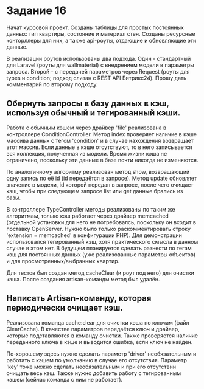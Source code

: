 # Задание 16

Начат курсовой проект. Созданы таблицы для простых постоянных данных: тип квартиры, состояние и материал стен. Созданы ресурсные конторллеры для них, а также api-роуты, отдающие и обновляющие эти данные.

В реализации роутов использованы два подхода. Один - стандартный для Laravel (роуты для wallmaterial) с внедрением модели в параметры запроса. Второй - с передачей параметров через Request (роуты для types и condition; подход слизан с REST API Битрикс24). Прошу дать комментарий по второму подходу.

## Обернуть запросы в базу данных в кэш, используя обычный и тегированный кэши.
Работа с обычным кэшем через драйвер 'file' реализована в контроллере ConditionController. Метод index проверяет наличие в кэше массива данных с тегом 'condition' и в случае нахождения возвращает этот массив. Если данные в кэше отсутствуют, то в него записывается вся коллекция, полученная из модели. Время жизни кэша не ограничено, поскольку эти данные в базе почти никогда не изменяются.

По аналогичному алгоритму реализован метод show, возвращающий одну запись по её id (id передаётся в запросе).
Метод update обновляет значение в модели, id которой передан в запросе, после чего очищает кэш, чтобы при следующем запросе list или get данные брались из базы.

В контроллере TypeController методы реализованы по таким же алгоритмам, только кэш работает через драйвер memcached (отдельной установки для него не потребовалсь, поскольку он входит в поставку OpenServer. Нужно было только раскомментировать строку 'extension = memcached' в конфигурации PHP). Для демонстрации использовался тегированный кэш, хотя практического смысла в данном случае в этом нет. В будущем планируется сделать разнести по тегам кэш для постоянных данных (уже реализованные параметры объектов) и для просмотренных/выбранных квартир.

Для тестов был создан метод cacheClear (и роут под него) для очистки кэша. После создания artisan-команды метод был удалён.

## Написать Artisan-команду, которая периодически очищает кэш.
Реализована команда cache:clear для очистки кэша по ключам (файл ClearCache). В качестве параметров передаётся ключ и драйвер, которые подставляются в команду очистки. Также проверяется наличие переданного ключа в кэше и выводится ошибка, если ключ не найден.

По-хорошему здесь нужно сделать параметр 'driver' необязательным и работать с кэшем по умолчанию в случае его отсутствия. Параметр 'key' тоже можно сделать необязательным и при его отсутствии очищать весь кэш. Также нужно добавить работу с тегированным кэшем (сейчас команда с ним не работает). 